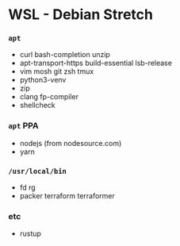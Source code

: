 WSL - Debian Stretch
========

### `apt`
- curl bash-completion unzip
- apt-transport-https build-essential lsb-release
- vim mosh git zsh tmux
- python3-venv
- zip
- clang fp-compiler
- shellcheck

### `apt` PPA
- nodejs (from nodesource.com)
- yarn

### `/usr/local/bin`
- fd rg
- packer terraform terraformer

### etc
- rustup

